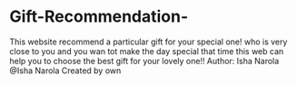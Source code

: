 # Gift-Recommendation-
This website recommend a particular gift for your special one! who is very close to you and you wan tot make the day special that time this web can help you to choose the best gift for your lovely one!!
Author: Isha Narola
@Isha Narola
Created by own 

